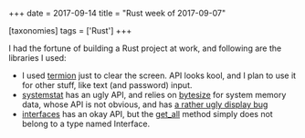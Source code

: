 +++
date = 2017-09-14
title = "Rust week of 2017-09-07"

[taxonomies]
tags = ['Rust']
+++

I had the fortune of building a Rust project at work, and following are
the libraries I used:

-   I used [termion] just to clear the screen. API looks kool, and I
    plan to use it for other stuff, like text (and password) input.
-   [systemstat] has an ugly API, and relies on [bytesize] for system
    memory data, whose API is not obvious, and has [a rather ugly
    display bug]
-   [interfaces] has an okay API, but the [get_all] method simply does
    not belong to a type named Interface.

  [termion]: https://github.com/ticki/termion
  [systemstat]: https://github.com/myfreeweb/systemstat
  [bytesize]: https://github.com/flang-project/bytesize
  [a rather ugly display bug]: https://github.com/flang-project/bytesize/issues/8
  [interfaces]: https://github.com/andrew-d/interfaces-rs
  [get_all]: https://docs.rs/interfaces/0.0.2/interfaces/struct.Interface.html#method.get_all
